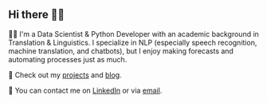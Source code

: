 ## Hi there 👋🏼

👩‍💻 I'm a Data Scientist & Python Developer with an academic background in Translation & Linguistics. I specialize in NLP (especially speech recognition, machine translation, and chatbots), but I enjoy making forecasts and automating processes just as much.

📝 Check out my [projects](https://github.com/lorenanda?tab=repositories) and [blog](https://lorenaciutacu.com/category/blog/data/).

📨 You can contact me on [LinkedIn](https://www.linkedin.com/in/lorena-ciutacu/) or via [email](mailto:contact@lorenaciutacu.com).
